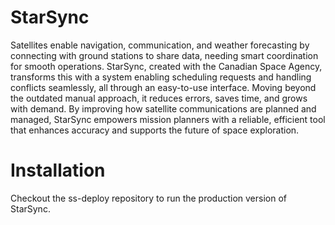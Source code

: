 # StarSync

Satellites enable navigation, communication, and weather forecasting by connecting with ground stations to share data, needing smart coordination for smooth operations. StarSync, created with the Canadian Space Agency, transforms this with a system enabling scheduling requests and handling conflicts seamlessly, all through an easy-to-use interface. Moving beyond the outdated manual approach, it reduces errors, saves time, and grows with demand. By improving how satellite communications are planned and managed, StarSync empowers mission planners with a reliable, efficient tool that enhances accuracy and supports the future of space exploration.

# Installation
Checkout the ss-deploy repository to run the production version of StarSync.


